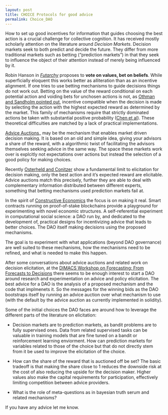 ```yaml
---
layout: post
title: CHOICE Protocols for good advice
permalink: Choice_DAO
---
```


How to set up good incentives for information that guides choosing the best action is a crucial challenge for collective cognition. It has received mostly scholarly attention on the literature around _Decision Markets_. Decision markets  seek to both predict and decide the future. They differ from more traditional markets such as betting (“prediction markets”) in that they seek to influence the object of their attention instead of merely being influenced by it. 

Robin Hanson in _[Futarchy](http://mason.gmu.edu/~rhanson/futarchy.html)_ proposes to **vote on values, bet on beliefs**. While superficially eloquent this works better as alliteration than as an incentive alignment. If one tries to use betting mechanisms to guide decisions things do not work out. Betting on the value of the reward conditional on each potential action and voiding bets for unchosen actions  is not, as [Othman and Sandholm pointed out](https://www.cs.cmu.edu/~sandholm/decision%20rules%20and%20decision%20markets.AAMAS10.pdf), incentive compatible when the decision is made by selecting the action with the highest expected reward as determined by the market. This family of mechanisms require that strictly dominated actions be taken with substantial positive probability ([Chen et al](https://www.microsoft.com/en-us/research/wp-content/uploads/2016/04/TEAC-final1.pdf)). These theoretical difficulties are matched by a lack of practical implementations.

[Advice Auctions](http://nikete.com/advice_auctions.pdf)_ may be the mechanism that enables market driven decision making. It is based on an old and simple idea, giving your advisors a share of the reward, with a algorithmic twist of facilitating the advisors themselves seeking advice in the same way.  The space these markets work over is explcitly not expectations over actions but instead the selection of a good policy for making choices.

Recently [Osterheld and Conitzer](https://users.cs.duke.edu/~conitzer/decisionWINE20.pdf) show a fundamental limit to elicitation for decision making, only the best action and it’s expected reward are elicitable. Advice auctions match this precisely, further they are able to deal with complementary information distributed between different experts, something that betting mechanisms used prediction markets fail at.

In the spirit of [Constructive Economics](https://web.archive.org/web/20161229154937/http://aiecon.tumblr.com/post/489827144/what-is-constructive-economics) the focus is on making it real. Smart contracts running on proof-of-stake blockchains provide a playground for experimenting with novel economic structures. A self-referential experiment in computational social science: a DAO run by, and dedicated to the development of, practical designs for incentivizing advice that leads to better choices. The DAO itself making decisions using the proposed mechanisms. 

The goal is to experiment with what applications (beyond DAO governance) are well suited to these mechanisms, how the mechanisms need to be refined, and what is needed to make this happen.  

After some conversations about advice auctions and related work on decision elicitation, at the [DIMACS Workshop on Forecasting: From Forecasts to Decisions](http://dimacs.rutgers.edu/events/details?eID=1864) there seems to be enough interest to start a DAO around research and experimentation on advice and policy elicitation. The best advice for a DAO is the analysis of a proposed mechanism and the code that implmenets it. So the messages for the winning bids as the DAO bootstraps itself by running an advice auction over what mechanism to use (with the default by the advice auction as currently implemented in solidity).

Some of the initial choices the DAO faces are around how to leverage the different parts of the literature on elicitation:

* Decision markets are to prediction markets, as bandit problems are to fully supervised ones. Data from related supervised tasks can be  valuable in training models that are fine tuned on a bandit or reinforcement learning enviorment. How can prediction markets for variables related to those of the choice but that do not directly stem from it be used to improve the elicitation of the choice.

* How can the share of the reward that is auctioned off be set? The basic tradeoff is that making the share close to 1 reduces the downside risk at the cost of also reducing the upside for the decision maker. Higher values also make the capital requirements for participation, effectively limiting competition between  advice providers. 

* What is the role of meta-questions as in bayesian truth serum and related mechanisms?


If you have any advice let me know.
